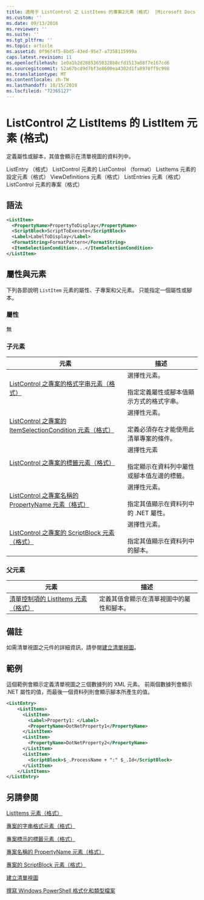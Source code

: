 ```yaml
---
title: 適用于 ListControl 之 ListItems 的專案2元素（格式） |Microsoft Docs
ms.custom: ''
ms.date: 09/13/2016
ms.reviewer: ''
ms.suite: ''
ms.tgt_pltfrm: ''
ms.topic: article
ms.assetid: 0f96f4f5-8bd5-43ed-95e7-a7358115999a
caps.latest.revision: 11
ms.openlocfilehash: 1e0a1b2d20853650328b8cfd1513a08f7e167cd6
ms.sourcegitcommit: 52a67bcd9d7bf3e8600ea4302d1fa8970ff9c998
ms.translationtype: MT
ms.contentlocale: zh-TW
ms.lasthandoff: 10/15/2019
ms.locfileid: "72365127"
---
```

# <a name="listitem-element-for-listitems-for-listcontrol-format"></a>ListControl 之 ListItems 的 ListItem 元素 (格式)

定義屬性或腳本，其值會顯示在清單視圖的資料列中。

ListEntry （格式） ListControl 元素的 ListControl （format） ListItems 元素的設定元素（格式） ViewDefinitions 元素（格式） ListEntries 元素（格式）ListControl 元素的專案（格式）

## <a name="syntax"></a>語法

```xml
<ListItem>
  <PropertyName>PropertyToDisplay</PropertyName>
  <ScriptBlock>ScriptToExecute</ScriptBlock>
  <Label>LabelToDisplay</Label>
  <FormatString>FormatPattern</FormatString>
  <ItemSelectionCondition>...</ItemSelectionCondition>
</ListItem>
```

## <a name="attributes-and-elements"></a>屬性與元素

下列各節說明 `ListItem` 元素的屬性、子專案和父元素。 只能指定一個屬性或腳本。

### <a name="attributes"></a>屬性

無

### <a name="child-elements"></a>子元素

|元素|描述|
|-------------|-----------------|
|[ListControl 之專案的格式字串元素（格式）](./formatstring-element-for-listitem-for-listcontrol-format.md)|選擇性元素。<br /><br /> 指定定義屬性或腳本值顯示方式的格式字串。|
|[ListControl 之專案的 ItemSelectionCondition 元素（格式）](./itemselectioncondition-element-for-listitem-for-listcontrol-format.md)|選擇性元素。<br /><br /> 定義必須存在才能使用此清單專案的條件。|
|[ListControl 之專案的標籤元素（格式）](./label-element-for-listitem-for-listcontrol-format.md)|選擇性元素<br /><br /> 指定顯示在資料列中屬性或腳本值左邊的標籤。|
|[ListControl 之專案名稱的 PropertyName 元素（格式）](./propertyname-element-for-listitem-for-listcontrol-format.md)|選擇性元素。<br /><br /> 指定其值顯示在資料列中的 .NET 屬性。|
|[ListControl 之專案的 ScriptBlock 元素（格式）](./scriptblock-element-for-listitem-for-listcontrol-format.md)|選擇性元素。<br /><br /> 指定其值顯示在資料列中的腳本。|

### <a name="parent-elements"></a>父元素

|元素|描述|
|-------------|-----------------|
|[清單控制項的 ListItems 元素（格式）](./listitems-element-for-listentry-for-listcontrol-format.md)|定義其值會顯示在清單視圖中的屬性和腳本。|

## <a name="remarks"></a>備註

如需清單視圖之元件的詳細資訊，請參閱[建立清單視圖](./creating-a-list-view.md)。

## <a name="example"></a>範例

這個範例會顯示定義清單視圖之三個數據列的 XML 元素。 前兩個數據列會顯示 .NET 屬性的值，而最後一個資料列則會顯示腳本所產生的值。

```xml
<ListEntry>
    <ListItems>
      <ListItem>
        <Label>Property1: </Label>
        <PropertyName>DotNetProperty1</PropertyName>
      </ListItem>
      <ListItem>
        <PropertyName>DotNetProperty2</PropertyName>
      </ListItem>
      <ListItem>
        <ScriptBlock>$_.ProcessName + ":" $_.Id</ScriptBlock>
      </ListItem>
    </ListItems>
</ListEntry>

```

## <a name="see-also"></a>另請參閱

[ListItems 元素（格式）](./listitems-element-for-listentry-for-listcontrol-format.md)

[專案的字串格式元素（格式）](./formatstring-element-for-listitem-for-listcontrol-format.md)

[專案標示的標籤元素（格式）](./label-element-for-listitem-for-listcontrol-format.md)

[專案名稱的 PropertyName 元素（格式）](./propertyname-element-for-listitem-for-listcontrol-format.md)

[專案的 ScriptBlock 元素（格式）](./scriptblock-element-for-listitem-for-listcontrol-format.md)

[建立清單視圖](./creating-a-list-view.md)

[撰寫 Windows PowerShell 格式化和類型檔案](./writing-a-powershell-formatting-file.md)
